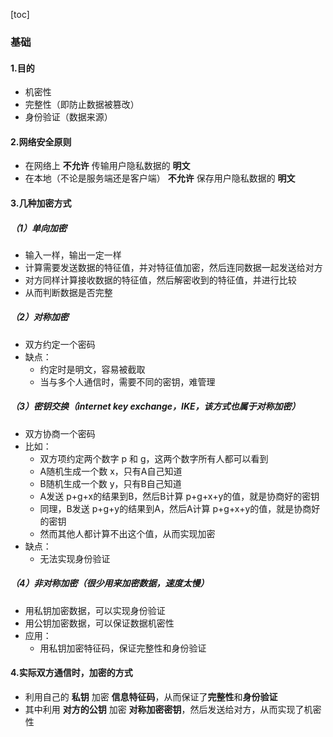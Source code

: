 [toc]
### 基础
#### 1.目的
* 机密性
* 完整性（即防止数据被篡改）
* 身份验证（数据来源）

#### 2.网络安全原则
* 在网络上 **不允许** 传输用户隐私数据的 **明文**
* 在本地（不论是服务端还是客户端） **不允许** 保存用户隐私数据的 **明文**

#### 3.几种加密方式

##### （1）单向加密		
* 输入一样，输出一定一样  
* 计算需要发送数据的特征值，并对特征值加密，然后连同数据一起发送给对方   
* 对方同样计算接收数据的特征值，然后解密收到的特征值，并进行比较  
* 从而判断数据是否完整  

##### （2）对称加密
* 双方约定一个密码
* 缺点：  
  * 约定时是明文，容易被截取     
  * 当与多个人通信时，需要不同的密钥，难管理  

##### （3）密钥交换（internet key exchange，IKE，该方式也属于对称加密）
* 双方协商一个密码  
* 比如：
  * 双方项约定两个数字 p 和 g，这两个数字所有人都可以看到  
  * A随机生成一个数 x，只有A自己知道  
  * B随机生成一个数 y，只有B自己知道    
  * A发送 p+g+x的结果到B，然后B计算 p+g+x+y的值，就是协商好的密钥   
  * 同理，B发送 p+g+y的结果到A，然后A计算 p+g+x+y的值，就是协商好的密钥   
  * 然而其他人都计算不出这个值，从而实现加密  
* 缺点：
  * 无法实现身份验证  

##### （4）非对称加密（很少用来加密数据，速度太慢）
* 用私钥加密数据，可以实现身份验证  
* 用公钥加密数据，可以保证数据机密性   
* 应用：  
  * 用私钥加密特征码，保证完整性和身份验证   

#### 4.实际双方通信时，加密的方式
* 利用自己的 **私钥** 加密 **信息特征码**，从而保证了**完整性**和**身份验证**
* 其中利用 **对方的公钥** 加密 **对称加密密钥**，然后发送给对方，从而实现了机密性

